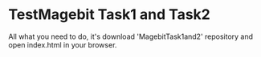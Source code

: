 # TestMagebit Task1 and Task2

All what you need to do, it's download 'MagebitTask1and2' repository and open index.html in your browser.
